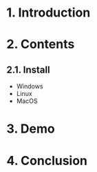 # 1. Introduction
# 2. Contents
## 2.1. Install

- Windows
- Linux
- MacOS
  
  

# 3. Demo
# 4. Conclusion
